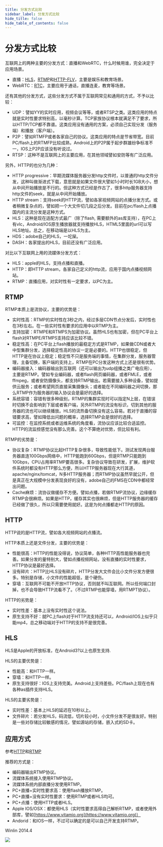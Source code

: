 ```yaml
---
title: 分发方式比较
sidebar_label: 分发方式比较
hide_title: false
hide_table_of_contents: false
---
```


# 分发方式比较

互联网上的两种主要的分发方式：直播和WebRTC，什么时候用谁，完全决定于应用场景。

* 直播：[HLS](./delivery-hls.md)，[RTMP](./rtmp.md)和[HTTP-FLV](./delivery-http-flv.md)，主要是娱乐和教育场景。
* WebRTC：[RTC](./webrtc.md)，主要应用于通话，直播连麦，教育等场景。

还有其他的分发方式，这些分发方式不属于互联网常见和通用的方式，不予以比较：
* UDP：譬如YY的实时应用，视频会议等等，或者RTSP之类。这类应用的特点就是实时性要求特别高，以毫秒计算。TCP家族协议根本就满足不了要求，所以HTTP/TCP都不靠谱。这类应用没有通用的方案，必须自己实现分发（服务端）和播放（客户端）。
* P2P：譬如RTMFP或者各家自己的协议。这类应用的特点是节省带宽。目前PC/flash上的RTMFP比较成熟，Android上的P2P属于起步群雄纷争标准不一，IOS上P2P应该没有听说过。
* RTSP：这种不是互联网上的主要应用，在其他领域譬如安防等有广泛应用。

另外，HTTP的也分为几种：
* HTTP progressive：早期流媒体服务器分发http文件时，以普通的http文件分发，这种叫做渐进式下载，意思就是如果文件很大譬如1小时时长1GB大小，想从中间开始播放是不行的。但这种方式已经是作古了，很多http服务器支持http文件的seek，就是从中间开始播放。
* HTTP stream：支持seek的HTTP流，譬如各家视频网站的点播分发方式。或者稍微复杂点的，譬如把一个大文件切几段之后分发。目前在pc/flash上点播国内的主流分发是这种方式。
* HLS：这种是现在适配方式最广（除了flash, 需要额外的as库支持），在PC上有vlc，Android/IOS原生播放器就支持播放HLS，HTML5里面的url可以写HLS地址。总之，在移动端是以HLS为主。
* HDS：adobe自己的HLS，一坨屎。
* DASH：各家提出的HLS，目前还没有广泛应用。

对比以下互联网上用的流媒体分发方式：
* HLS：apple的HLS，支持点播和直播。
* HTTP：即HTTP stream，各家自己定义的http流，应用于国内点播视频网站。
* RTMP：直播应用，对实时性有一定要求，以PC为主。

## RTMP

RTMP本质上是流协议，主要的优势是：
* 实时性高：RTMP的实时性在3秒之内，经过多层CDN节点分发后，实时性也在3秒左右。在一些实时性有要求的应用中以RTMP为主。
* 支持加密：RTMPE和RTMPS为加密协议。虽然HLS也有加密，但在PC平台上flash对RTMPE/RTMPS支持应该比较不错。
* 稳定性高：在PC平台上flash播放的最稳定方式是RTMP，如果做CDN或者大中型集群分发，选择稳定性高的协议一定是必要的。HTTP也很稳定，但HTTP是在协议上稳定；稳定性不只是服务端的事情，在集群分发，服务器管理，主备切换，客户端的支持上，RTMP在PC分发这种方式上还是很有优势。
* 编码器接入：编码器输出到互联网（还可以输出为udp组播之类广电应用），主要是RTMP。譬如专业编码器，或者flash网页编码器，或者FMLE，或者ffmpeg，或者安防摄像头，都支持RTMP输出。若需要接入多种设备，譬如提供云服务；或者希望网页直接采集摄像头；或者能在不同编码器之间切换，那么RTMP作为服务器的输入协议会是最好的选择。
* 系统容错：容错有很多种级别，RTMP的集群实现时可以指定N上层，在错误时切换不会影响到下层或者客户端，另外RTMP的流没有标识，切到其他的服务器的流也可以继续播放。HLS的流热备切换没有这么容易。若对于直播的容错要求高，譬如降低出问题的概率，选择RTMP会是很好的选择。
* 可监控：在监控系统或者运维系统的角度看，流协议应该比较合适监控。HTTP的流监控感觉没有那么完善。这个不算绝对优势，但比较有利。

RTMP的劣势是：
* 协议复杂：RTMP协议比起HTTP复杂很多，导致性能低下。测试发现两台服务器直连100Gbps网络中，HTTP能跑到60Gbps，但是RTMP只能跑到10Gbps，CPU占用率RTMP要高很多。复杂协议导致在研发，扩展，维护软件系统时都没有HTTP那么方便，所以HTTP服务器现在大行其道，apache/nginx/tomcat，N多HTTP服务器；而RTMP协议虽然早就公开，但是真正在大规模中分发表现良好的没有，adobe自己的FMS在CDN中都经常出问题。
* Cache麻烦：流协议做缓存不方便。譬如点播，若做RTMP流协议，边缘缓存RTMP会很麻烦。如果是HTTP，缓存其实也很麻烦，但是HTTP服务器的缓存已经做了很久，所以只需要使用就好。这是为何点播都走HTTP的原因。

## HTTP

HTTP说的是HTTP流，譬如各大视频网站的点播流。

HTTP本质上还是文件分发，主要的优势是：
* 性能很高：HTTP的性能没得说，协议简单，各种HTTP高性能服务器也完善。如果分发的量特别大，譬如点播视频网站，没有直播的实时性要求，HTTP协议是最好选择。
* 没有碎片：HTTP比HLS没有碎片，HTTP分发大文件会比小文件分发方便很多。特别是存储，小文件的性能超低，是个硬伤。
* 穿墙：互联网不可能不开放HTTP协议，否则就不叫互联网。所以任何端口封掉，也不会导致HTTP流看不了。（不过RTMP也能穿墙，用RTMPT协议）。

HTTP的劣势是：
* 实时性差：基本上没有实时性这个说法。
* 原生支持不好：就PC上flash对于HTTP流支持还可以，Android/IOS上似乎只能mp4，总之移动端对于HTTP的支持不是很完善。

## HLS

HLS是Apple的开放标准，在Android3?以上也原生支持.

HLS的主要优势是：
* 性能高：和HTTP一样。
* 穿墙：和HTTP一样。
* 原生支持很好：IOS上支持完美。Android上支持差些。PC/flash上现在也有各种as插件支持HLS。

HLS的主要劣势是：
* 实时性差：基本上HLS的延迟在10秒以上。
* 文件碎片：若分发HLS，码流低，切片较小时，小文件分发不是很友好。特别是一些对存储比较敏感的情况，譬如源站的存储，嵌入式的SD卡。

## 应用方式

参考[HTTP](./delivery-hls.md)和[RTMP](./rtmp.md)

推荐的方式是：
* 编码器输出RTMP协议。
* 流媒体系统接入使用RTMP协议。
* 流媒体系统内部直播分发使用RTMP。
* PC+直播+实时性要求高：使用flash播放RTMP。
* PC+直播+没有实时性要求：使用RTMP或者HLS均可。
* PC+点播：使用HTTP或者HLS。
* Apple IOS/OSX：都使用HLS（实时性要求高得自己解析RTMP，或者使用外部库，譬如[https://www.vitamio.org](https://www.vitamio.org)）
* Andorid：和IOS一样，不过可以确定的是可以自己开发支持RTMP。

Winlin 2014.4

![](https://ossrs.net/gif/v1/sls.gif?site=ossrs.net&path=/lts/doc/zh/v6/rtmp-pk-http)


